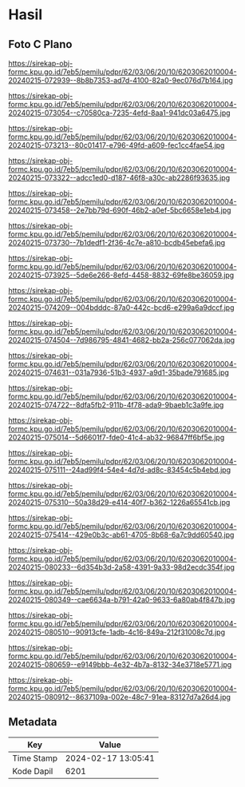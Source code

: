 # Hasil

## Foto C Plano

https://sirekap-obj-formc.kpu.go.id/7eb5/pemilu/pdpr/62/03/06/20/10/6203062010004-20240215-072939--8b8b7353-ad7d-4100-82a0-9ec076d7b164.jpg

https://sirekap-obj-formc.kpu.go.id/7eb5/pemilu/pdpr/62/03/06/20/10/6203062010004-20240215-073054--c70580ca-7235-4efd-8aa1-941dc03a6475.jpg

https://sirekap-obj-formc.kpu.go.id/7eb5/pemilu/pdpr/62/03/06/20/10/6203062010004-20240215-073213--80c01417-e796-49fd-a609-fec1cc4fae54.jpg

https://sirekap-obj-formc.kpu.go.id/7eb5/pemilu/pdpr/62/03/06/20/10/6203062010004-20240215-073322--adcc1ed0-d187-46f8-a30c-ab2286f93635.jpg

https://sirekap-obj-formc.kpu.go.id/7eb5/pemilu/pdpr/62/03/06/20/10/6203062010004-20240215-073458--2e7bb79d-690f-46b2-a0ef-5bc6658e1eb4.jpg

https://sirekap-obj-formc.kpu.go.id/7eb5/pemilu/pdpr/62/03/06/20/10/6203062010004-20240215-073730--7b1dedf1-2f36-4c7e-a810-bcdb45ebefa6.jpg

https://sirekap-obj-formc.kpu.go.id/7eb5/pemilu/pdpr/62/03/06/20/10/6203062010004-20240215-073925--5de6e266-8efd-4458-8832-69fe8be36059.jpg

https://sirekap-obj-formc.kpu.go.id/7eb5/pemilu/pdpr/62/03/06/20/10/6203062010004-20240215-074209--004bdddc-87a0-442c-bcd6-e299a6a9dccf.jpg

https://sirekap-obj-formc.kpu.go.id/7eb5/pemilu/pdpr/62/03/06/20/10/6203062010004-20240215-074504--7d986795-4841-4682-bb2a-256c077062da.jpg

https://sirekap-obj-formc.kpu.go.id/7eb5/pemilu/pdpr/62/03/06/20/10/6203062010004-20240215-074631--031a7936-51b3-4937-a9d1-35bade791685.jpg

https://sirekap-obj-formc.kpu.go.id/7eb5/pemilu/pdpr/62/03/06/20/10/6203062010004-20240215-074722--8dfa5fb2-911b-4f78-ada9-9baeb1c3a9fe.jpg

https://sirekap-obj-formc.kpu.go.id/7eb5/pemilu/pdpr/62/03/06/20/10/6203062010004-20240215-075014--5d6601f7-fde0-41c4-ab32-96847ff6bf5e.jpg

https://sirekap-obj-formc.kpu.go.id/7eb5/pemilu/pdpr/62/03/06/20/10/6203062010004-20240215-075111--24ad99f4-54e4-4d7d-ad8c-83454c5b4ebd.jpg

https://sirekap-obj-formc.kpu.go.id/7eb5/pemilu/pdpr/62/03/06/20/10/6203062010004-20240215-075310--50a38d29-e414-40f7-b362-1226a65541cb.jpg

https://sirekap-obj-formc.kpu.go.id/7eb5/pemilu/pdpr/62/03/06/20/10/6203062010004-20240215-075414--429e0b3c-ab61-4705-8b68-6a7c9dd60540.jpg

https://sirekap-obj-formc.kpu.go.id/7eb5/pemilu/pdpr/62/03/06/20/10/6203062010004-20240215-080233--6d354b3d-2a58-4391-9a33-98d2ecdc354f.jpg

https://sirekap-obj-formc.kpu.go.id/7eb5/pemilu/pdpr/62/03/06/20/10/6203062010004-20240215-080349--cae6634a-b791-42a0-9633-6a80ab4f847b.jpg

https://sirekap-obj-formc.kpu.go.id/7eb5/pemilu/pdpr/62/03/06/20/10/6203062010004-20240215-080510--90913cfe-1adb-4c16-849a-212f31008c7d.jpg

https://sirekap-obj-formc.kpu.go.id/7eb5/pemilu/pdpr/62/03/06/20/10/6203062010004-20240215-080659--e9149bbb-4e32-4b7a-8132-34e3718e5771.jpg

https://sirekap-obj-formc.kpu.go.id/7eb5/pemilu/pdpr/62/03/06/20/10/6203062010004-20240215-080912--8637109a-002e-48c7-91ea-83127d7a26d4.jpg


## Metadata

| Key        | Value               |
| ---------- | ------------------- |
| Time Stamp | 2024-02-17 13:05:41 |
| Kode Dapil | 6201                |



